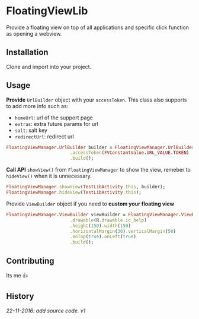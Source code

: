 # FloatingViewLib
Provide a floating view on top of all applications and specific click function as opening a webview.
## Installation
Clone and import into your project.
## Usage
**Provide** `UrlBuilder` object with your `accessToken`.
This class also supports to add more info such as: 
  * `homeUrl`: url of the support page
  * `extras`: extra future params for url
  * `salt`: salt key
  * `redirectUrl`: redirect url
```ruby
FloatingViewManager.UrlBuilder builder = FloatingViewManager.UrlBuilder.newBuilder()
                        .accessToken(FVConstantValue.URL_VALUE.TOKEN)
                        .build();
```              
**Call API** `showView()` from `FloatingViewManager` to show the view, remeber to `hideView()` when it is unnecessary.
```ruby
FloatingViewManager.showView(TestLibActivity.this, builder);
FloatingViewManager.hideView(TestLibActivity.this);
```
Provide `ViewBuilder` object if you need to **custom your floating view**
```ruby
FloatingViewManager.ViewBuilder viewBuilder = FloatingViewManager.ViewBuilder.newBuilder()
                        .drawable(R.drawable.ic_help)
                        .height(150).width(150)
                        .horizontalMargin(30).verticalMargin(50)
                        .onTop(true).onLeft(true)
                        .build();
```
## Contributing
Its me :+1:
## History
*22-11-2016: add source code. v1*
